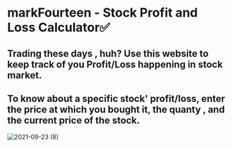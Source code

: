 # markFourteen - Stock Profit and Loss Calculator✅
## Trading these days , huh? Use this website to keep track of you Profit/Loss happening in stock market.
## To know about a specific stock' profit/loss, enter the price at which you bought it, the quanty , and the current price of the stock.
![2021-09-23 (8)](https://user-images.githubusercontent.com/59800818/134501341-74433cc1-3aff-4199-a32c-e39b9c585a0b.png)
